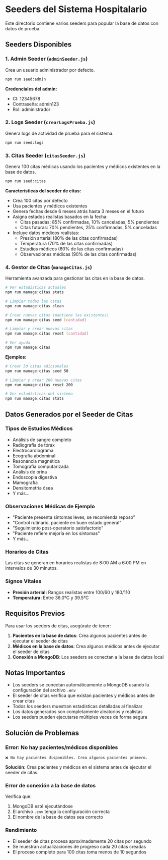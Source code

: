 # Seeders del Sistema Hospitalario

Este directorio contiene varios seeders para popular la base de datos con datos de prueba.

## Seeders Disponibles

### 1. Admin Seeder (`adminSeeder.js`)

Crea un usuario administrador por defecto.

```bash
npm run seed:admin
```

**Credenciales del admin:**

- CI: 12345678
- Contraseña: admin123
- Rol: administrador

### 2. Logs Seeder (`crearLogsPrueba.js`)

Genera logs de actividad de prueba para el sistema.

```bash
npm run seed:logs
```

### 3. Citas Seeder (`citasSeeder.js`)

Genera 100 citas médicas usando los pacientes y médicos existentes en la base de datos.

```bash
npm run seed:citas
```

**Características del seeder de citas:**

- Crea 100 citas por defecto
- Usa pacientes y médicos existentes
- Genera fechas desde 6 meses atrás hasta 3 meses en el futuro
- Asigna estados realistas basados en la fecha:
  - Citas pasadas: 85% confirmadas, 10% canceladas, 5% pendientes
  - Citas futuras: 70% pendientes, 25% confirmadas, 5% canceladas
- Incluye datos médicos realistas:
  - Presión arterial (80% de las citas confirmadas)
  - Temperatura (70% de las citas confirmadas)
  - Estudios médicos (60% de las citas confirmadas)
  - Observaciones médicas (90% de las citas confirmadas)

### 4. Gestor de Citas (`manageCitas.js`)

Herramienta avanzada para gestionar las citas en la base de datos.

```bash
# Ver estadísticas actuales
npm run manage:citas stats

# Limpiar todas las citas
npm run manage:citas clean

# Crear nuevas citas (mantiene las existentes)
npm run manage:citas seed [cantidad]

# Limpiar y crear nuevas citas
npm run manage:citas reset [cantidad]

# Ver ayuda
npm run manage:citas
```

**Ejemplos:**

```bash
# Crear 50 citas adicionales
npm run manage:citas seed 50

# Limpiar y crear 200 nuevas citas
npm run manage:citas reset 200

# Ver estadísticas del sistema
npm run manage:citas stats
```

## Datos Generados por el Seeder de Citas

### Tipos de Estudios Médicos

- Análisis de sangre completo
- Radiografía de tórax
- Electrocardiograma
- Ecografía abdominal
- Resonancia magnética
- Tomografía computarizada
- Análisis de orina
- Endoscopia digestiva
- Mamografía
- Densitometría ósea
- Y más...

### Observaciones Médicas de Ejemplo

- "Paciente presenta síntomas leves, se recomienda reposo"
- "Control rutinario, paciente en buen estado general"
- "Seguimiento post-operatorio satisfactorio"
- "Paciente refiere mejoría en los síntomas"
- Y más...

### Horarios de Citas

Las citas se generan en horarios realistas de 8:00 AM a 6:00 PM en intervalos de 30 minutos.

### Signos Vitales

- **Presión arterial:** Rangos realistas entre 100/60 y 180/110
- **Temperatura:** Entre 36.0°C y 39.5°C

## Requisitos Previos

Para usar los seeders de citas, asegúrate de tener:

1. **Pacientes en la base de datos**: Crea algunos pacientes antes de ejecutar el seeder de citas
2. **Médicos en la base de datos**: Crea algunos médicos antes de ejecutar el seeder de citas
3. **Conexión a MongoDB**: Los seeders se conectan a la base de datos local

## Notas Importantes

- Los seeders se conectan automáticamente a MongoDB usando la configuración del archivo `.env`
- El seeder de citas verifica que existan pacientes y médicos antes de crear citas
- Todos los seeders muestran estadísticas detalladas al finalizar
- Los datos generados son completamente aleatorios y realistas
- Los seeders pueden ejecutarse múltiples veces de forma segura

## Solución de Problemas

### Error: No hay pacientes/médicos disponibles

```
❌ No hay pacientes disponibles. Crea algunos pacientes primero.
```

**Solución:** Crea pacientes y médicos en el sistema antes de ejecutar el seeder de citas.

### Error de conexión a la base de datos

Verifica que:

1. MongoDB esté ejecutándose
2. El archivo `.env` tenga la configuración correcta
3. El nombre de la base de datos sea correcto

### Rendimiento

- El seeder de citas procesa aproximadamente 20 citas por segundo
- Se muestran actualizaciones de progreso cada 20 citas creadas
- El proceso completo para 100 citas toma menos de 10 segundos
